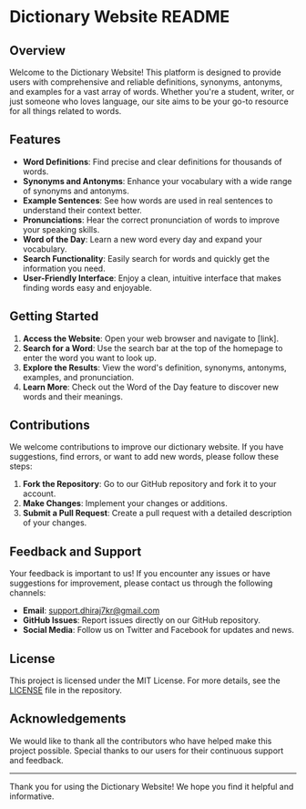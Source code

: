 # Dictionary Website README

## Overview

Welcome to the Dictionary Website! This platform is designed to provide users with comprehensive and reliable definitions, synonyms, antonyms, and examples for a vast array of words. Whether you're a student, writer, or just someone who loves language, our site aims to be your go-to resource for all things related to words.

## Features

- **Word Definitions**: Find precise and clear definitions for thousands of words.
- **Synonyms and Antonyms**: Enhance your vocabulary with a wide range of synonyms and antonyms.
- **Example Sentences**: See how words are used in real sentences to understand their context better.
- **Pronunciations**: Hear the correct pronunciation of words to improve your speaking skills.
- **Word of the Day**: Learn a new word every day and expand your vocabulary.
- **Search Functionality**: Easily search for words and quickly get the information you need.
- **User-Friendly Interface**: Enjoy a clean, intuitive interface that makes finding words easy and enjoyable.

## Getting Started

1. **Access the Website**: Open your web browser and navigate to [link].
2. **Search for a Word**: Use the search bar at the top of the homepage to enter the word you want to look up.
3. **Explore the Results**: View the word's definition, synonyms, antonyms, examples, and pronunciation.
4. **Learn More**: Check out the Word of the Day feature to discover new words and their meanings.

## Contributions

We welcome contributions to improve our dictionary website. If you have suggestions, find errors, or want to add new words, please follow these steps:

1. **Fork the Repository**: Go to our GitHub repository and fork it to your account.
2. **Make Changes**: Implement your changes or additions.
3. **Submit a Pull Request**: Create a pull request with a detailed description of your changes.

## Feedback and Support

Your feedback is important to us! If you encounter any issues or have suggestions for improvement, please contact us through the following channels:

- **Email**: support.dhiraj7kr@gmail.com
- **GitHub Issues**: Report issues directly on our GitHub repository.
- **Social Media**: Follow us on Twitter and Facebook for updates and news.

## License

This project is licensed under the MIT License. For more details, see the [LICENSE](LICENSE) file in the repository.

## Acknowledgements

We would like to thank all the contributors who have helped make this project possible. Special thanks to our users for their continuous support and feedback.

---

Thank you for using the Dictionary Website! We hope you find it helpful and informative.
